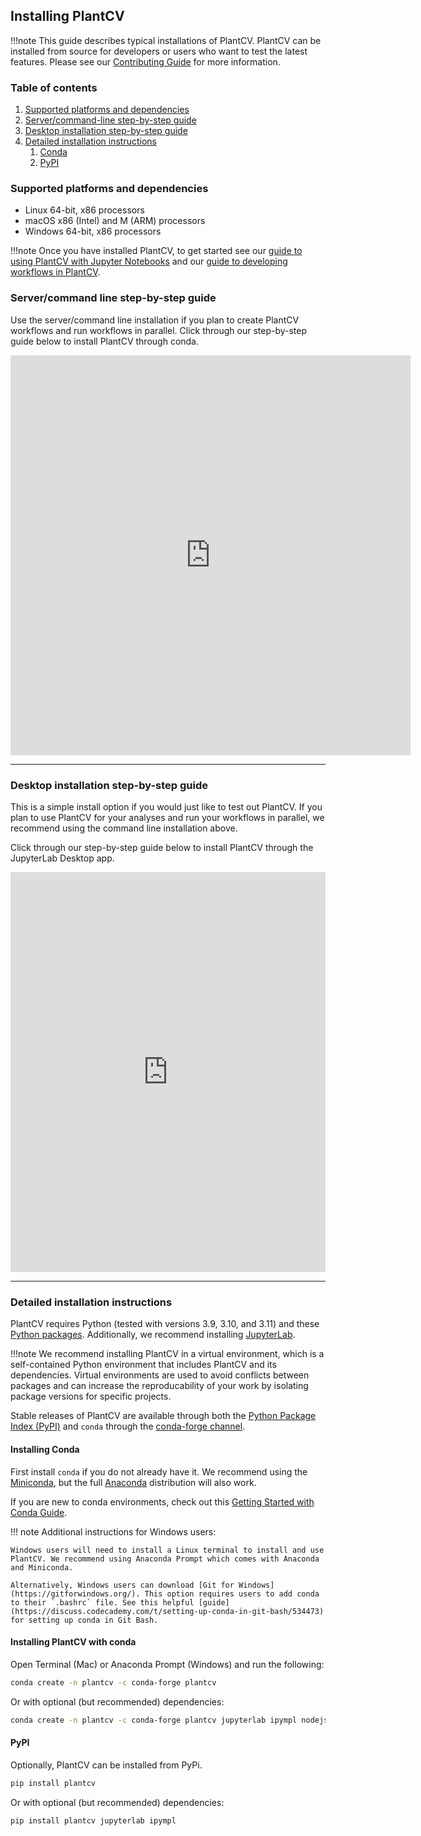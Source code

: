 ## Installing PlantCV

!!!note
    This guide describes typical installations of PlantCV.
    PlantCV can be installed from source for developers or users who want to test the latest features.
    Please see our [Contributing Guide](#CONTRIBUTING.md) for more information.

### Table of contents
1. [Supported platforms and dependencies](#dependencies)
2. [Server/command-line step-by-step guide](#cli)
3. [Desktop installation step-by-step guide](#desktop)
4. [Detailed installation instructions](#detailed)
    1. [Conda](#conda)
    2. [PyPI](#pypi)

### Supported platforms and dependencies <a name="dependencies"></a>
- Linux 64-bit, x86 processors
- macOS x86 (Intel) and M (ARM) processors
- Windows 64-bit, x86 processors

!!!note
    Once you have installed PlantCV, to get started see our [guide to using PlantCV with Jupyter Notebooks](https://plantcv.readthedocs.io/en/stable/jupyter/) 
    and our [guide to developing workflows in PlantCV](https://plantcv.readthedocs.io/en/stable/analysis_approach/#developing-image-processing-workflows-workflow-development).


### Server/command line step-by-step guide <a name="cli"></a>
Use the server/command line installation if you plan to create PlantCV workflows and run workflows in parallel. 
Click through our step-by-step guide below to install PlantCV through conda.


<iframe src="https://scribehow.com/embed/Installing_PlantCV__MacOSLinux__awAP9Xm2SgWV4SMZadm9CQ" width="640" height="640" allowfullscreen frameborder="0"></iframe>


---

### Desktop installation step-by-step guide <a name="desktop"></a>
This is a simple install option if you would just like to test out PlantCV.
If you plan to use PlantCV for your analyses and run your workflows in parallel, we recommend using the command line installation above.

Click through our step-by-step guide below to install PlantCV through the JupyterLab Desktop app.

<iframe src="https://scribehow.com/embed/Install_PlantCV_via_Jupyter_Lab_Desktop__cS9d6VcxRcuDPGZxDfQycw" width="100%" height="640" allowfullscreen frameborder="0"></iframe>

---

### Detailed installation instructions <a name="detailed"></a>

PlantCV requires Python (tested with versions 3.9, 3.10, and 3.11) and these [Python packages](https://github.com/danforthcenter/plantcv/blob/main/pyproject.toml).
Additionally, we recommend installing [JupyterLab](https://jupyter.org/).

!!!note
    We recommend installing PlantCV in a virtual environment, which is a self-contained Python environment that includes
    PlantCV and its dependencies. Virtual environments are used to avoid conflicts between packages and can increase the
    reproducability of your work by isolating package versions for specific projects.

Stable releases of PlantCV are available through both the [Python Package Index (PyPI)](https://pypi.org/) and 
`conda` through the [conda-forge channel](https://conda-forge.org/).

#### Installing Conda <a name="conda"></a>
First install `conda` if you do not already have it. We recommend using the [Miniconda](https://conda.io/miniconda.html),
but the full [Anaconda](https://www.anaconda.com/download/) distribution will also work.

If you are new to conda environments, check out this [Getting Started with Conda Guide](https://conda.io/projects/conda/en/latest/user-guide/getting-started.html).

!!! note 
    Additional instructions for Windows users:

    Windows users will need to install a Linux terminal to install and use PlantCV. We recommend using Anaconda Prompt which comes with Anaconda and Miniconda. 
    
    Alternatively, Windows users can download [Git for Windows](https://gitforwindows.org/). This option requires users to add conda to their `.bashrc` file. See this helpful [guide](https://discuss.codecademy.com/t/setting-up-conda-in-git-bash/534473) for setting up conda in Git Bash. 

#### Installing PlantCV with conda

Open Terminal (Mac) or Anaconda Prompt (Windows) and run the following:

```bash
conda create -n plantcv -c conda-forge plantcv

```

Or with optional (but recommended) dependencies:

```bash
conda create -n plantcv -c conda-forge plantcv jupyterlab ipympl nodejs

```

#### PyPI <a name="pypi"></a>
Optionally, PlantCV can be installed from PyPi.

```bash
pip install plantcv

```

Or with optional (but recommended) dependencies:

```bash
pip install plantcv jupyterlab ipympl

```
